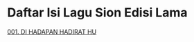 # Daftar Isi Lagu Sion Edisi Lama

[001. DI HADAPAN HADIRAT HU](001.%20DI%20HADAPAN%20HADIRAT%20HU.md)
